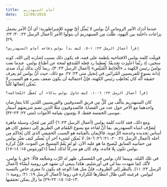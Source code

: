 ```yaml
---
title:  أمام السنهدريم
date:   12/09/2018
---
```


عندما أدرَك الآمِر الروماني أنَّ بولس لا يُمثِّل أيَّ تهديد للإمبراطورية؛ أي أنَّ الأمر يشمل نِزاعات داخلية بين اليهود، طَلَبَ مِن السنهدريم أن يتولُّوا الأمر (أعمال الرسل ٢٢: ٣٠؛ ٢٣: ٢٩).

`إقرأ أعمال الرسل ٢٣: ١-٥. كيف بدأ بولس دِفاعه أمام السنهدريم؟`

قوبِلَت كلمة بولس الافتتاحية بلطمة على فمه، قد يكون ذلك بسبب إشارته إلى الله، كونه سجين، إذ ربَّما اعتُبِرَت تجديفًا. يُعطينا رد فعله المُندفِع لمحة عن أطباع بولس. عندما نعت بولسُ رئيسَ الكهنة بـ «الْحَائِط الْمُبَيَّض» (أعمال الرسل ٢٣: ٣)، ربما كان بذلك يُردِّد صدى إدانة يسوع للفريسيين المُرائين في إنجيل متى ٢٣: ٢٧. مع ذلك، حيث أنَّ بولس لم يعرف حقيقة أنَّه كان يُخاطِب رئيس الكهنة، فإنَّ احتمالية أن يكون ضعف بصره هو السبب، لا يُمكِن إغفالها كلِّياً.

`إقرأ أعمال الرسل ٢٣: ٦-١٠. كيف حاول بولس بذكاء أن يُعطِّل المُحاكمة؟`

كان السنهدريم يتألَّف مِن كُلٍّ مِن فريق الصدوقيين والفريسيين اللذين كانا يتعارضان واحدهما مع الآخر حول عدد من القضايا. فالصدوقيون مثلًا الذين تضم شريعتهم أسفار موسى الخمسة فقط، لا يؤمنون بقيامة الأموات (متى ٢٢: ٢٣-٣٢).

ومع ذلك، فقد كانت كلمة بولس (أعمال الرسل ٢٣: ٦) أكثر مِن مُجرَّد وسيلة ماهرة لِصَرّْف انتباه السنهدريم. بما أنَّ لقاءه مع يسوع المُقام في الطريق إلى دمشق كان هو أساس تجديده وخدمته الرَّعوية، فالإيمان بالقيامة هو السبب الحقيقي الذي كان يُحاكَم مِن أجله (أعمال الرسل ٢٤: ٢٠، ٢١؛ ٢٦: ٦-٨). لا يُمكِن لشيء آخر أن يُفسِّر كيف تغيَّر بولس مِن حماسِه السابق ليُصبِح ما هو عليه الآن. لو لم يَقُمْ المسيحُ من الموت، فإنَّ كرازة بولس تكون بِلا فائدة، وقد كان هو مدركاً لذلك أيضاً (١كورنثوس ١٥: ١٤-١٧).

في تلك الليلة، وبينما كان بولس في المُعسكر، ظهر له الرَّب وشجَّعه قالًا: «ثق يا بولس، لأنَّك كما شهدت بما لي في أورشليم، هكذا ينبغي أن تشهد في رومية أيضًا» (أعمال الرسل ٢٣: ١١). بالنظر إلى الظروف، فإنَّ مثل هذا الوعد قد يكون ذا مغزى خاص بالنسبة لبولس. فرغبته التي طال انتظارها للكرازة في روما (أعمال الرسل ١٩: ٢١؛ رومية ١: ١٣-١٥؛ ١٥: ٢٢-٢٩) ما زال يمكن تحققيها.